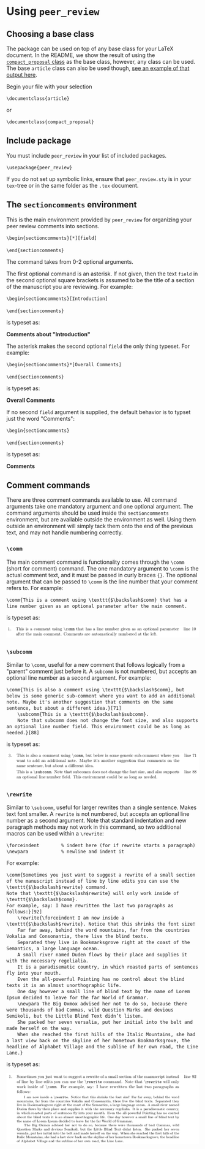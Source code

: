 # Using `peer_review`

## Choosing a base class

The package can be used on top of any base class for your LaTeX document.
In the README, we show the result of using the [`compact_proposal` class](https://github.com/ericbarefoot/compact_proposal) as the base class, however, any class can be used.
The base `article` class can also be used though, [see an example of that output here](https://github.com/amoodie/peer_review/blob/master/private/article_example.png).

Begin your file with your selection

```
\documentclass{article}
```

or

```
\documentclass{compact_proposal}
```



## Include package

You must include `peer_review` in your list of included packages.

```
\usepackage{peer_review}
```

If you do not set up symbolic links, ensure that `peer_review.sty` is in your `tex`-tree or in the same folder as the `.tex` document. 



## The `sectioncomments` environment

This is the main environment provided by `peer_review` for organizing your peer review comments into sections.

```
\begin{sectioncomments}[*][field]

\end{sectioncomments}
```

The command takes from 0-2 optional arguments. 

The first optional command is an asterisk.
If not given, then the text `field` in the second optional square brackets is assumed to be the title of a section of the manuscript you are reviewing.
For example:

```
\begin{sectioncomments}[Introduction]

\end{sectioncomments}
```

is typeset as:

__Comments about "Introduction"__

The asterisk makes the second optional `field` the only thing typeset. 
For example:

```
\begin{sectioncomments}*[Overall Comments]

\end{sectioncomments}
```

is typeset as:

__Overall Comments__

If no second `field` argument is supplied, the default behavior is to typset just the word "Comments":

```
\begin{sectioncomments}

\end{sectioncomments}
```

is typeset as:

__Comments__



## Comment commands

There are three comment commands available to use. 
All command arguments take one mandatory argument and one optional argument.
The command arguments should be used inside the `sectioncomments` environment, but are available outside the environment as well. 
Using them outside an environment will simply tack them onto the end of the previous text, and may not handle numbering correctly.

### `\comm`

The main comment command is functionality comes through the `\comm` (short for comment) command.
The one mandatory argument to `\comm` is the actual comment text, and it must be passed in curly braces `{}`.
The optional argument that can be passed to `\comm` is the line number that your comment refers to.
For example:

```
\comm{This is a comment using \texttt{$\backslash$comm} that has a line number given as an optional parameter after the main comment.
```

is typeset as:

![comm](./private/comm1.png "example of comm")


### `\subcomm`

Similar to `\comm`, useful for a new comment that follows logically from a "parent" comment just before it. 
A `subcomm` is not numbered, but accepts an optional line number as a second argument.
For example: 

```
\comm{This is also a comment using \texttt{$\backslash$comm}, but below is some generic sub-comment where you want to add an additional note. Maybe it's another suggestion that comments on the same sentence, but about a different idea.}[71]
    \subcomm{This is a \texttt{$\backslash$subcomm}. 
    Note that subcomm does not change the font size, and also supports an optional line number field. This environment could be as long as needed.}[88]
```

is typeset as:

![subcomm](./private/subcomm1.png "example of subcomm")


### `\rewrite`

Similar to `\subcomm`, useful for larger rewrites than a single sentence. 
Makes text font smaller.
A `rewrite` is not numbered, but accepts an optional line number as a second argument.
Note that standard indentation and new paragraph methods may not work in this command, so two additional macros can be used within a `\rewrite`:

```
\forceindent        % indent here (for if rewrite starts a paragraph)
\newpara            % newline and indent it 
```

For example:

```
\comm{Sometimes you just want to suggest a rewrite of a small section of the manuscript instead of line by line edits you can use the \texttt{$\backslash$rewrite} command. 
Note that \texttt{$\backslash$rewrite} will only work inside of \texttt{$\backslash$comm}.
For example, say: I have rewritten the last two paragraphs as follows:}[92]
    \rewrite{\forceindent I am now inside a \texttt{$\backslash$rewrite}. Notice that this shrinks the font size! 
    Far far away, behind the word mountains, far from the countries Vokalia and Consonantia, there live the blind texts. 
    Separated they live in Bookmarksgrove right at the coast of the Semantics, a large language ocean. 
    A small river named Duden flows by their place and supplies it with the necessary regelialia. 
    It is a paradisematic country, in which roasted parts of sentences fly into your mouth. 
    Even the all-powerful Pointing has no control about the blind texts it is an almost unorthographic life.
    One day however a small line of blind text by the name of Lorem Ipsum decided to leave for the far World of Grammar. 
    \newpara The Big Oxmox advised her not to do so, because there were thousands of bad Commas, wild Question Marks and devious Semikoli, but the Little Blind Text didn’t listen. 
    She packed her seven versalia, put her initial into the belt and made herself on the way. 
    When she reached the first hills of the Italic Mountains, she had a last view back on the skyline of her hometown Bookmarksgrove, the headline of Alphabet Village and the subline of her own road, the Line Lane.}
```





is typeset as:

![rewrite](./private/rewrite1.png "example of rewrite")

